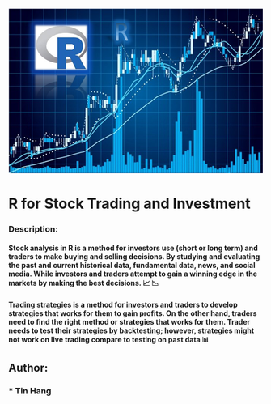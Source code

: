 <img src="TitleR.PNG">

# R for Stock Trading and Investment  
### Description:
#### Stock analysis in R is a method for investors use (short or long term) and traders to make buying and selling decisions. By studying and evaluating the past and current historical data, fundamental data, news, and social media. While investors and traders attempt to gain a winning edge in the markets by making the best decisions. :chart_with_upwards_trend: :chart_with_downwards_trend:  

#### Trading strategies is a method for investors and traders to develop strategies that works for them to gain profits. On the other hand, traders need to find the right method or strategies that works for them. Trader needs to test their strategies by backtesting; however, strategies might not work on live trading compare to testing on past data :bar_chart:  
## Author:  
### * Tin Hang  
